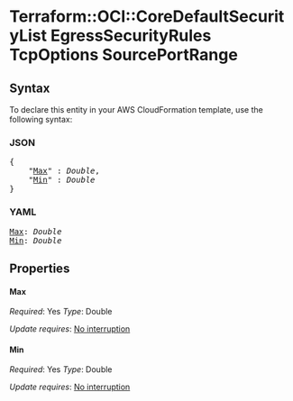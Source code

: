 # Terraform::OCI::CoreDefaultSecurityList EgressSecurityRules TcpOptions SourcePortRange

## Syntax

To declare this entity in your AWS CloudFormation template, use the following syntax:

### JSON

<pre>
{
    "<a href="#max" title="Max">Max</a>" : <i>Double</i>,
    "<a href="#min" title="Min">Min</a>" : <i>Double</i>
}
</pre>

### YAML

<pre>
<a href="#max" title="Max">Max</a>: <i>Double</i>
<a href="#min" title="Min">Min</a>: <i>Double</i>
</pre>

## Properties

#### Max

_Required_: Yes
_Type_: Double

_Update requires_: [No interruption](https://docs.aws.amazon.com/AWSCloudFormation/latest/UserGuide/using-cfn-updating-stacks-update-behaviors.html#update-no-interrupt)

#### Min

_Required_: Yes
_Type_: Double

_Update requires_: [No interruption](https://docs.aws.amazon.com/AWSCloudFormation/latest/UserGuide/using-cfn-updating-stacks-update-behaviors.html#update-no-interrupt)

